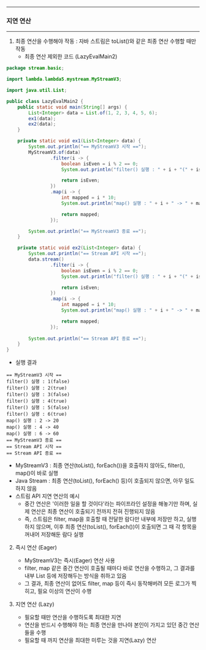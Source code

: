 -----
### 지연 연산
-----
1. 최종 연산을 수행해야 작동 : 자바 스트림은 toList()와 같은 최종 연산 수행할 때만 작동
   - 최종 연산 제외한 코드 (LazyEvalMain2)
```java
package stream.basic;

import lambda.lambda5.mystream.MyStreamV3;

import java.util.List;

public class LazyEvalMain2 {
    public static void main(String[] args) {
        List<Integer> data = List.of(1, 2, 3, 4, 5, 6);
        ex1(data);
        ex2(data);
    }

    private static void ex1(List<Integer> data) {
        System.out.println("== MyStreamV3 시작 ==");
        MyStreamV3.of(data)
                .filter(i -> {
                    boolean isEven = i % 2 == 0;
                    System.out.println("filter() 실행 : " + i + "(" + isEven + ")");

                    return isEven;
                })
                .map(i -> {
                    int mapped = i * 10;
                    System.out.println("map() 실행 : " + i + " -> " + mapped);

                    return mapped;
                });

        System.out.println("== MyStreamV3 종료 ==");
    }

    private static void ex2(List<Integer> data) {
        System.out.println("== Stream API 시작 ==");
        data.stream()
                .filter(i -> {
                    boolean isEven = i % 2 == 0;
                    System.out.println("filter() 실행 : " + i + "(" + isEven + ")");

                    return isEven;
                })
                .map(i -> {
                    int mapped = i * 10;
                    System.out.println("map() 실행 : " + i + " -> " + mapped);

                    return mapped;
                });
        
        System.out.println("== Stream API 종료 ==");
    }
}
```
  - 실행 결과
```
== MyStreamV3 시작 ==
filter() 실행 : 1(false)
filter() 실행 : 2(true)
filter() 실행 : 3(false)
filter() 실행 : 4(true)
filter() 실행 : 5(false)
filter() 실행 : 6(true)
map() 실행 : 2 -> 20
map() 실행 : 4 -> 40
map() 실행 : 6 -> 60
== MyStreamV3 종료 ==
== Stream API 시작 ==
== Stream API 종료 ==
```
  - MyStreamV3 : 최종 연산(toList(), forEach())을 호출하지 않아도, filter(), map()이 바로 실행
  - Java Stream : 최종 연산(toList(), forEach() 등)이 호출되지 않으면, 아무 일도 하지 않음
  - 스트림 API 지연 연산의 예시
    + 중간 연산은 '이러한 일을 할 것이다'라는 파이프라인 설정을 해놓기만 하며, 실제 연산은 최종 연산이 호출되기 전까지 전혀 진행되지 않음
    + 즉, 스트림은 filter, map을 호출할 때 전달한 람다만 내부에 저장만 하고, 실행하지 않으며, 이후 최종 연산(toList(), forEach())이 호출되면 그 때 각 항목을 꺼내어 저장해둔 람다 실행


2. 즉시 연산 (Eager)
   - MyStreamV3는 즉시(Eager) 연산 사용
   - filter, map 같은 중간 연산이 호출될 때마다 바로 연산을 수행하고, 그 결과를 내부 List 등에 저장해두는 방식을 취하고 있음
   - 그 결과, 최종 연산이 없어도 filter, map 등이 즉시 동작해버려 모든 로그가 찍히고, 필요 이상의 연산이 수행
  
3. 지연 연산 (Lazy)
   - 필요할 때만 연산을 수행하도록 최대한 지연
   - 연산을 반드시 수행해야 하는 최종 연산을 만나야 본인이 가지고 있던 중간 연산들을 수행
   - 필요할 때 까지 연산을 최대한 미루는 것을 지연(Lazy) 연산
